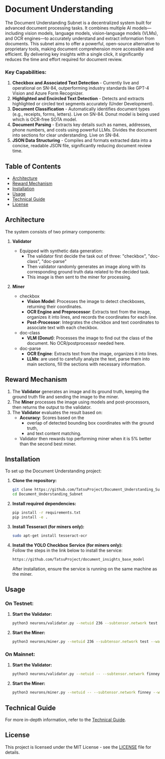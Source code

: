 
# Document Understanding 

The Document Understanding Subnet is a decentralized system built for advanced document processing tasks. It combines multiple AI models—including vision models, language models, vision-language models (VLMs), and OCR engines—to accurately understand and extract information from documents. This subnet aims to offer a powerful, open-source alternative to proprietary tools, making document comprehension more accessible and efficient. By delivering key insights with a single click, it significantly reduces the time and effort required for document review.

### Key Capabilities:
1. **Checkbox and Associated Text Detection** - Currently live and operational on SN-84, outperforming industry standards like GPT-4 Vision and Azure Form Recognizer.
2. **Highlighted and Encircled Text Detection** - Detects and extracts highlighted or circled text segments accurately (Under Development).
3. **Document Classification** - Automatically identifies document types (e.g., receipts, forms, letters). Live on SN-84. Donut model is being used which is OCR-free SOTA model.
4. **Document Parsing** - Extracts key details such as names, addresses, phone numbers, and costs using powerful LLMs. Divides the document into sections for clear understanding. Live on SN-84.
5. **JSON Data Structuring** - Compiles and formats extracted data into a concise, readable JSON file, significantly reducing document review time.


## Table of Contents

- [Architecture](#architecture)
- [Reward Mechanism](#reward-mechanism)
- [Installation](#installation)
- [Usage](#usage)
- [Technical Guide](#technical-guide)
- [License](#license)

## Architecture

The system consists of two primary components:

1. **Validator**
   - Equipped with synthetic data generation:
     - The validator first decide the task out of three: "checkbox", "doc-class", "doc-parse" 
     - Then validator randomly generates an image along with its corresponding ground truth data related to the decided task.
     - This image is then sent to the miner for processing.

2. **Miner**
   - checkbox
      - **Vision Model**: Processes the image to detect checkboxes, returning their coordinates.
      - **OCR Engine and Preprocessor**: Extracts text from the image, organizes it into lines, and records the coordinates for each line.
      - **Post-Processor**: Integrates the checkbox and text coordinates to associate text with each checkbox.
   - doc-class
      - **VLM (Donut)**: Processes the image to find out the class of the document. No OCR/postprocessor needed here.
   - doc-parse
      - **OCR Engine**: Extracts text from the image, organizes it into lines.
      - **LLMs**: are used to carefully analyze the text, parse them into main sections, fill the sections with necessary information.

## Reward Mechanism

1. The **Validator** generates an image and its ground truth, keeping the ground truth file and sending the image to the miner.
2. The **Miner** processes the image using models and post-processors, then returns the output to the validator.
3. The **Validator** evaluates the result based on:
   - **Accuracy**: Scores based on the
      - overlap of detected bounding box coordinates with the ground truth,
      - and text content matching.
   - Validator then rewards top performing miner when it is 5% better than the second best miner.

## Installation

To set up the Document Understanding project:

1. **Clone the repository:**
   ```bash
   git clone https://github.com/TatsuProject/Document_Understanding_Subnet.git
   cd Document_Understanding_Subnet
   ```

2. **Install required dependencies:**
   ```bash
   pip install -r requirements.txt
   pip install -e .
   ```

3. **Install Tesseract (for miners only):**
   ```bash
   sudo apt-get install tesseract-ocr
   ```

4. **Install the YOLO Checkbox Service (for miners only):**  
   Follow the steps in the link below to install the service:  
   ```bash
   https://github.com/TatsuProject/document_insights_base_model 
   ```
   After installation, ensure the service is running on the same machine as the miner.

## Usage

### On Testnet:

1. **Start the Validator:**
   ```bash
   python3 neurons/validator.py --netuid 236 --subtensor.network test --wallet.name validator --wallet.hotkey default --logging.debug 
   ```

2. **Start the Miner:**
   ```bash
   python3 neurons/miner.py --netuid 236 --subtensor.network test --wallet.name miner --wallet.hotkey default --logging.debug 
   ```

### On Mainnet:

1. **Start the Validator:**
   ```bash
   python3 neurons/validator.py --netuid -- --subtensor.network finney --wallet.name validator --wallet.hotkey default --logging.debug 
   ```

2. **Start the Miner:**
   ```bash
   python3 neurons/miner.py --netuid -- --subtensor.network finney --wallet.name miner --wallet.hotkey default --logging.debug 
   ```


## Technical Guide

For more in-depth information, refer to the [Technical Guide](docs/Technical_Guide.md).

## License

This project is licensed under the MIT License - see the [LICENSE](LICENSE) file for details.

